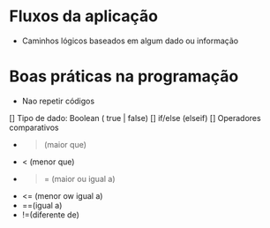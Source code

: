 # Fluxos da aplicação

- Caminhos lógicos baseados em algum dado ou informação

# Boas práticas na programação

- Nao repetir códigos

[] Tipo de dado: Boolean ( true | false)
[] if/else (elseif)
[] Operadores comparativos
  - > (maior que)
  - < (menor que)
  - >= (maior ou igual a)
  - <= (menor ow igual a)
  - ==(igual a)
  - !=(diferente de)
